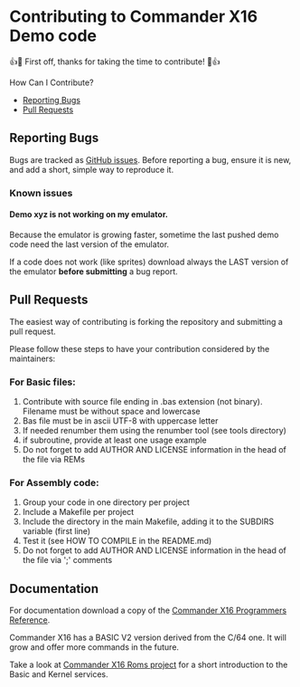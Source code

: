 
# Contributing to Commander X16 Demo code

:+1::tada: First off, thanks for taking the time to contribute! :tada::+1:


How Can I Contribute?
  * [Reporting Bugs](#reporting-bugs)
  * [Pull Requests](#pull-requests)


## Reporting Bugs
Bugs are tracked as [GitHub issues](https://guides.github.com/features/issues/).
Before reporting a bug, ensure it is new, and add a short, simple way to reproduce it.

### Known issues
#### Demo xyz is not working on my emulator.
Because the emulator is growing faster, sometime the last pushed demo code need the last version of the emulator.

If a code does not work (like sprites) download always the LAST version of the emulator **before submitting** a bug report.

## Pull Requests
The easiest way of contributing is forking the repository and submitting a pull request.

Please follow these steps to have your contribution considered by the maintainers:

### For Basic files:
1. Contribute with source file ending in .bas extension (not binary). Filename must be without space and lowercase
2. Bas file must be in ascii UTF-8 with uppercase letter 
3. If needed renumber them using the renumber tool (see tools directory)
4. if subroutine, provide at least one usage example
5. Do not forget to add AUTHOR AND LICENSE information in the head of the file via REMs

### For Assembly code:
1. Group your code in one directory per project
2. Include a Makefile per project
3. Include the directory in the main Makefile, adding it to the SUBDIRS variable (first line) 
4. Test it (see HOW TO COMPILE in the README.md)
5. Do not forget to add AUTHOR AND LICENSE information in the head of the file via ';' comments

## Documentation
For documentation download a copy of the [Commander X16 Programmers Reference](https://github.com/commanderx16/x16-docs).

Commander X16 has a BASIC V2 version derived from the C/64 one. It will grow and offer more commands in the future.

Take a look at [Commander X16 Roms project](https://github.com/commanderx16/x16-rom) for a short introduction to the Basic and Kernel services.